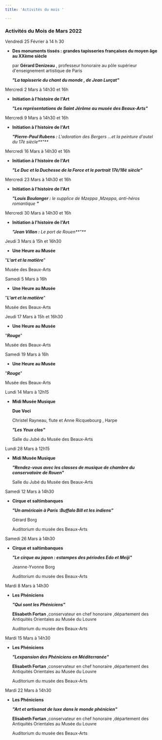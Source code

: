 ```yaml
---
title: 'Activités du mois '

---
```

### Activités du Mois de Mars 2022

Vendredi 25 Février à 14 h 30

* **Des monuments tissés : grandes tapisseries françaises du moyen âge au XXème siècle**

  par **Gérard Denizeau** , professeur honoraire au pôle supérieur d'enseignement artistique de Paris

  **_"La tapisserie du chant du monde , de Jean Lurçat"_**

Mercredi 2 Mars à 14h30 et 16h

* **Initiation à l'histoire de l'Art**

  **_"Les représentations de Saint Jérôme au musée des Beaux-Arts"_**

Mercredi 9 Mars à 14h30 et 16h

* **Initiation à l'histoire de l'Art**

  **_"Pierre-Paul Rubens :_** _L'adoration des Bergers ...et la peinture d'autel du 17è siècle**"**_

Mercredi 16 Mars à 14h30 et 16h

* **Initiation à l'histoire de l'Art**

  **_"Le Duc  et la Duchesse de la Force et le portrait 17è/18è siècle"_**

Mercredi 23 Mars à 14h30 et 16h

* **Initiation à l'histoire de l'Art**

  **_"Louis Boulanger :_** _le supplice de Mzeppa ,Mzeppa, anti-héros romantique **"**_

Mercredi 30 Mars à 14h30 et 16h

* **Initiation à l'histoire de l'Art**

  **_"Jean Villon :_** _Le port de Rouen**"**_

Jeudi 3 Mars à 15h et 16h30

* **Une Heure au Musée**

"**_L'art et la matière_**"

Musée des Beaux-Arts

Samedi 5 Mars à 16h

* **Une Heure au Musée**

"**_L'art et la matière_**"

Musée des Beaux-Arts

Jeudi 17 Mars à 15h et 16h30

* **Une Heure au Musée**

"**_Rouge_**"

Musée des Beaux-Arts

Samedi 19 Mars à 16h

* **Une Heure au Musée**

"**_Rouge_**"

Musée des Beaux-Arts

Lundi 14 Mars à 12h15

* **Midi Musée Musique**

  **Due Voci**

  Christel Rayneau, flute et Anne Ricquebourg , Harpe

  **_"Les Yeux clos"_**

  Salle du Jubé du Musée des Beaux-Arts

Lundi 28 Mars à 12h15

* **Midi Musée Musique**

  **_"Rendez-vous avec les classes de musique de chambre du conservatoire de Rouen"_**

  Salle du Jubé du Musée des Beaux-Arts

Samedi 12 Mars à 14h30

* **Cirque et saltimbanques**

  **_"Un américain à Paris :Buffalo Bill et les indiens"_**

  Gérard Borg

  Auditorium du musée des Beaux-Arts

Samedi 26 Mars à 14h30

* **Cirque et saltimbanques**

  **_"Le cirque au japon : estampes des périodes Edo et Meiji"_**

  Jeanne-Yvonne Borg

  Auditorium du musée des Beaux-Arts  

Mardi 8 Mars à 14h30   

* **Les Phéniciens**  

  **_"Qui sont les Phéniciens"_**  

  **Elisabeth Fortan** ,conservateur en chef honoraire ,département des Antiquités Orientales au Musée du Louvre  

  Auditorium du musée des Beaux-Arts   

Mardi 15 Mars à 14h30   

* **Les Phéniciens**  

  **_"Lexpansion des Phéniciens en Méditerranée"_**  

  **Elisabeth Fortan** ,conservateur en chef honoraire ,département des Antiquités Orientales au Musée du Louvre  

  Auditorium du musée des Beaux-Arts   

Mardi 22 Mars à 14h30   

* **Les Phéniciens**  

  **_"Art et artisanat de luxe dans le monde phénicien"_**  

  **Elisabeth Fortan** ,conservateur en chef honoraire ,département des Antiquités Orientales au Musée du Louvre  

  Auditorium du musée des Beaux-Arts 